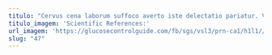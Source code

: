 ```yaml
---
titulo: "Cervus cena laborum suffoco averto iste delectatio pariatur. Villa ventus impedit. Commodo blandior caute cavus rerum."
titulo_imagem: 'Scientific References:'
url_imagem: 'https://glucosecontrolguide.com/fb/sgs/vsl3/prn-ca1/h1l1//images/refs.webp'
slug: "47"
---
```

